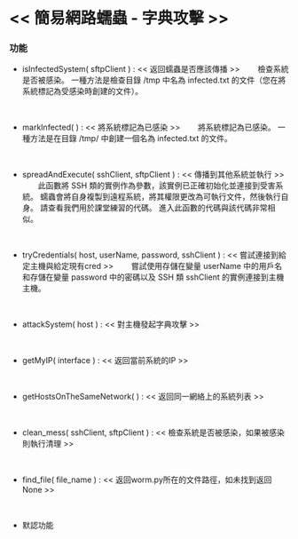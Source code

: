 # << 簡易網路蠕蟲 - 字典攻擊 >>

### 功能

* isInfectedSystem( sftpClient ) : 
    << 返回蠕蟲是否應該傳播 >>
        &emsp;&emsp;檢查系統是否被感染。 一種方法是檢查目錄 /tmp 中名為 infected.txt 的文件（您在將系統標記為受感染時創建的文件）。
<br/>

* markInfected( ) :
    << 將系統標記為已感染 >>
        &emsp;&emsp;將系統標記為已感染。 一種方法是在目錄 /tmp/ 中創建一個名為 infected.txt 的文件。
<br/>

* spreadAndExecute( sshClient, sftpClient ) :
    << 傳播到其他系統並執行 >>
        &emsp;&emsp;此函數將 SSH 類的實例作為參數，該實例已正確初始化並連接到受害系統。 蠕蟲會將自身複製到遠程系統，將其權限更改為可執行文件，然後執行自身。 請查看我們用於課堂練習的代碼。 進入此函數的代碼與該代碼非常相似。
<br/>

* tryCredentials( host, userName, password, sshClient ) :
    << 嘗試連接到給定主機與給定現有cred >>
        &emsp;&emsp;嘗試使用存儲在變量 userName 中的用戶名和存儲在變量 password 中的密碼以及 SSH 類 sshClient 的實例連接到主機主機。
<br/>

* attackSystem( host ) :
    << 對主機發起字典攻擊 >>
        &emsp;&emsp;
<br/>

* getMyIP( interface ) :
    << 返回當前系統的IP >>
        &emsp;&emsp;
<br/>

* getHostsOnTheSameNetwork( ) :
    << 返回同一網絡上的系統列表 >>
        &emsp;&emsp;
<br/>

* clean_mess( sshClient, sftpClient ) :
    << 檢查系統是否被感染，如果被感染則執行清理 >>
        &emsp;&emsp;
<br/>

* find_file( file_name ) :
    << 返回worm.py所在的文件路徑，如未找到返回None >>
        &emsp;&emsp;
<br/>

* 默認功能
    